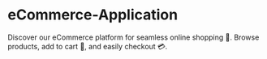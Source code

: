 # eCommerce-Application
Discover our eCommerce platform for seamless online shopping 🏪. Browse products, add to cart 🛒, and easily checkout 💳.
